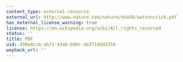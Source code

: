 ```yaml
---
content_type: external-resource
external_url: http://www.nature.com/nature/dna50/watsoncrick.pdf
has_external_license_warning: true
license: https://en.wikipedia.org/wiki/All_rights_reserved
status: ''
title: PDF
uid: 490a4ccb-ab71-43ab-b96c-de3719dd2354
wayback_url: ''
---
```

